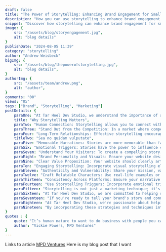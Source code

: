 ```yaml
---
draft: false
title: "The Power of Storytelling: Enhancing Brand Engagement for Small Businesses"
description: "How you can use storytelling to enhance brand engagement for small businesses."
snippet: "Discover how storytelling can enhance brand engagement for small businesses in Chapel Hill, Durham, and Raleigh. Learn effective techniques to integrate storytelling into your website design and marketing strategy to attract and retain customers."
image: {
    src: "/assets/blog/storyengagement.jpg",
    alt: "blog details"
}
publishDate: "2024-08-05 11:39"
category: "storytelling"
author: "Andrew Weisbeck"
bigImg: {
    src: "/assets/blog/thepowerofstorytelling.jpg",
    alt: "blog details",
}
authorImg: {
    src: "/assets/team/andrew.png",
    alt: "author",
}
comments: "00"
views: "05"
tags: ["Brand", "Storytelling", "Marketing"]
postDetails: {
    paraOne: "At Tar Heel Dev Studio, we understand the importance of storytelling in business, particularly for small businesses looking to stand out in a crowded marketplace. Storytelling is more than just a marketing technique; it's a powerful tool that can create an emotional connection with your audience, drive engagement, and foster loyalty. Here’s why storytelling is crucial for enhancing brand engagement and how you can effectively integrate it into your marketing strategy.",
    title: "Why Storytelling Matters",
    paraTwo: "Human Connection: Storytelling allows you to connect with your audience on a deeper level, creating an emotional bond that goes beyond mere transactions. This connection is vital for building trust and loyalty, as it makes your brand more relatable and memorable.",
    paraThree: "Stand Out from the Competition: In a market where competition is fierce, storytelling serves as a powerful differentiator. By sharing unique narratives that reflect your brand’s values, personality, and unique selling points, you can make your brand stand out and remain distinctive.",
    paraFour: "Long-Term Relationships: Effective storytelling encourages repeat purchases, generates positive word-of-mouth, and stimulates brand advocacy. When customers feel emotionally connected to your brand, they are more likely to become loyal advocates.",
    titleTwo: "Sea no quidam vulputate",
    paraFive: "Memorable Narratives: Stories are more memorable than facts and figures. According to Jerome Bruner, people retain 65% of information shared in a story, compared to only 10% from data and statistics.",
    paraSix: "Emotional Triggers: Stories have the power to influence consumer behavior by tapping into their desires, needs, and aspirations. This emotional connection guides them toward choosing your brand over competitors.",
    paraSeven: "Understand Your Visitors: To create a compelling story, you need to understand your audience. Consider what prompts someone to visit your site and what they hope to achieve during their visit. This insight helps you tailor your narrative to resonate with their needs and aspirations.",
    paraEight: "Brand Personality and Visuals: Ensure your website design matches your brand’s personality. Use imagery, color schemes, and animations to integrate your brand story into the design, creating an emotional response and human connection.",
    paraNine: "Clear Value Proposition: Your website should clearly articulate your core message or value proposition. This is a simple statement that states who you are, what differentiates you, what you do, and what action someone should take next.",
    paraTen: "Engaging Storytelling: Incorporate visual storytelling elements such as videos, animations, and interactive tools to capture web visitors’ attention and make your story more memorable.",
    paraEleven: "Authenticity and Vulnerability: Share your mission, values, and the human side of your business. Highlighting struggles and successes makes your brand more relatable and authentic, fostering a deeper connection with your audience.",
    paraTwelve: "Craft Relatable Characters: Use real-life examples or customer testimonials to make your story relatable. For instance, sharing the journey of a small business owner who overcame challenges can inspire and engage your audience.",
    paraThirteen: "Consistency Across Platforms: Ensure your narrative is consistent across all touchpoints, including your website, social media, and marketing campaigns. Consistency reinforces your brand identity and builds trust.",
    paraFourteen: "Use Storytelling Triggers: Incorporate emotional triggers such as music, sensory descriptions, and storytelling devices to evoke strong emotions. This makes your story more engaging and memorable.",
    paraFifteen: "Storytelling is not just a marketing technique; it's a strategic approach that drives engagement, influences decision-making, and shapes brand identity. By understanding your audience, creating an emotional connection, defining your message, and using visual and interactive elements, you can effectively integrate storytelling into your marketing strategy.",
    paraSixteen: "At Tar Heel Dev Studio, we are committed to helping small businesses like yours leverage the power of storytelling to enhance brand engagement. Whether through website design, web app development, or marketing services, we believe that authentic and compelling narratives can elevate your brand to new heights.",
    paraSeventeen: "If you're ready to tell your brand's story and connect with your audience on a deeper level, contact us today to learn more about how we can help you amplify your brand through storytelling.",
    paraEighteen: "At Tar Heel Dev Studio, we're passionate about helping small businesses tell their unique stories. Whether it's through a beautifully designed website, a user-centric web app, or compelling marketing campaigns, we're here to help you connect with your audience and grow your brand.",
    paraNineteen: "By incorporating these strategies and techniques into your marketing approach, you can create a narrative that resonates deeply with your audience, fostering a deeper and more meaningful relationship with your brand."
}
quotes : {
    quote: "It’s human nature to want to do business with people you can relate to, and stories help customers get that behind-the-scenes’ view. Small business storytelling is simple in theory: leading potential customers to know, like, and trust you by sharing personal stories and significant moments in your brand’s content. The challenge is garnering the right story that’s filled with emotion to ultimately drive action.",
    author: "Vickie Powers, MPD Ventures"
}
---
```

Links to article
[MPD Ventures](https://www.mpdventures.com/storytelling-for-small-businesses/)
Here is my blog post that I want
